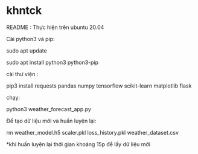 # khntck

README :
Thực hiện trên ubuntu 20.04

Cài python3 và pip:

sudo apt update

sudo apt install python3 python3-pip

cài thư viện :

pip3 install requests pandas numpy tensorflow scikit-learn matplotlib flask

chạy:

python3 weather_forecast_app.py

Để tạo dữ liệu mới và huấn luyện lại: 

rm weather_model.h5 scaler.pkl loss_history.pkl weather_dataset.csv

*khi huấn luyện lại thời gian khoảng 15p để lấy dữ liệu mới
